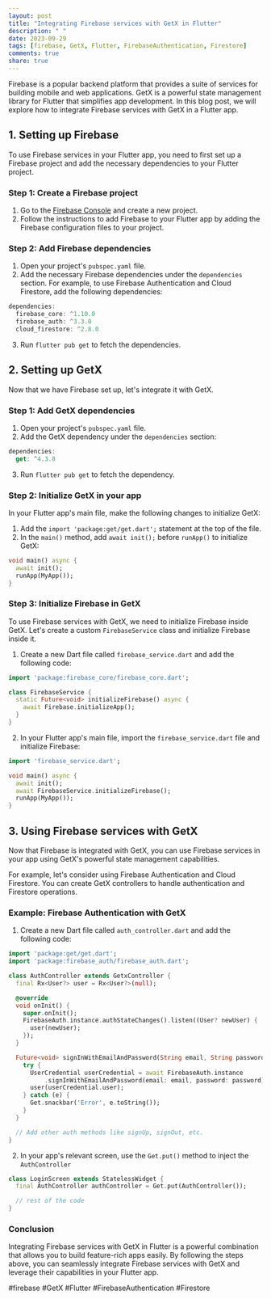 ```yaml
---
layout: post
title: "Integrating Firebase services with GetX in Flutter"
description: " "
date: 2023-09-29
tags: [firebase, GetX, Flutter, FirebaseAuthentication, Firestore]
comments: true
share: true
---
```


Firebase is a popular backend platform that provides a suite of services for building mobile and web applications. GetX is a powerful state management library for Flutter that simplifies app development. In this blog post, we will explore how to integrate Firebase services with GetX in a Flutter app.

## 1. Setting up Firebase

To use Firebase services in your Flutter app, you need to first set up a Firebase project and add the necessary dependencies to your Flutter project.

### Step 1: Create a Firebase project

1. Go to the [Firebase Console](https://console.firebase.google.com/) and create a new project.
2. Follow the instructions to add Firebase to your Flutter app by adding the Firebase configuration files to your project.

### Step 2: Add Firebase dependencies

1. Open your project's `pubspec.yaml` file.
2. Add the necessary Firebase dependencies under the `dependencies` section. For example, to use Firebase Authentication and Cloud Firestore, add the following dependencies:

```dart
dependencies:
  firebase_core: ^1.10.0
  firebase_auth: ^3.3.0
  cloud_firestore: ^2.8.0
```

3. Run `flutter pub get` to fetch the dependencies.

## 2. Setting up GetX

Now that we have Firebase set up, let's integrate it with GetX.

### Step 1: Add GetX dependencies

1. Open your project's `pubspec.yaml` file.
2. Add the GetX dependency under the `dependencies` section:

```dart
dependencies:
  get: ^4.3.8
```

3. Run `flutter pub get` to fetch the dependency.

### Step 2: Initialize GetX in your app

In your Flutter app's main file, make the following changes to initialize GetX:

1. Add the `import 'package:get/get.dart';` statement at the top of the file.
2. In the `main()` method, add `await init();` before `runApp()` to initialize GetX:

```dart
void main() async {
  await init();
  runApp(MyApp());
}
```

### Step 3: Initialize Firebase in GetX

To use Firebase services with GetX, we need to initialize Firebase inside GetX. Let's create a custom `FirebaseService` class and initialize Firebase inside it.

1. Create a new Dart file called `firebase_service.dart` and add the following code:

```dart
import 'package:firebase_core/firebase_core.dart';

class FirebaseService {
  static Future<void> initializeFirebase() async {
    await Firebase.initializeApp();
  }
}
```

2. In your Flutter app's main file, import the `firebase_service.dart` file and initialize Firebase:

```dart
import 'firebase_service.dart';

void main() async {
  await init();
  await FirebaseService.initializeFirebase();
  runApp(MyApp());
}
```

## 3. Using Firebase services with GetX

Now that Firebase is integrated with GetX, you can use Firebase services in your app using GetX's powerful state management capabilities.

For example, let's consider using Firebase Authentication and Cloud Firestore. You can create GetX controllers to handle authentication and Firestore operations.

### Example: Firebase Authentication with GetX

1. Create a new Dart file called `auth_controller.dart` and add the following code:

```dart
import 'package:get/get.dart';
import 'package:firebase_auth/firebase_auth.dart';

class AuthController extends GetxController {
  final Rx<User?> user = Rx<User?>(null);

  @override
  void onInit() {
    super.onInit();
    FirebaseAuth.instance.authStateChanges().listen((User? newUser) {
      user(newUser);
    });
  }

  Future<void> signInWithEmailAndPassword(String email, String password) async {
    try {
      UserCredential userCredential = await FirebaseAuth.instance
          .signInWithEmailAndPassword(email: email, password: password);
      user(userCredential.user);
    } catch (e) {
      Get.snackbar('Error', e.toString());
    }
  }

  // Add other auth methods like signUp, signOut, etc.
}
```

2. In your app's relevant screen, use the `Get.put()` method to inject the `AuthController`

```dart
class LoginScreen extends StatelessWidget {
  final AuthController authController = Get.put(AuthController());

  // rest of the code
}
```

### Conclusion

Integrating Firebase services with GetX in Flutter is a powerful combination that allows you to build feature-rich apps easily. By following the steps above, you can seamlessly integrate Firebase services with GetX and leverage their capabilities in your Flutter app.

#firebase #GetX #Flutter #FirebaseAuthentication #Firestore